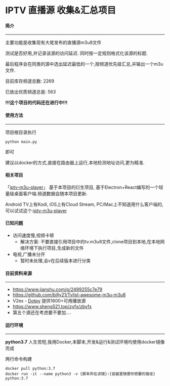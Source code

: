 # IPTV 直播源 收集&汇总项目

#### 简介
---
主要功能是收集现有大佬发布的直播源m3u8文件

测试是否好用,并记录该源的访问延迟. 同时按一定规则格式化该源的标题.

最后程序会在同类的源中选出延迟最低的一个,按频道优先级汇总,并输出一个m3u文件.

目前库存频道总数: 2269

已放出优质频道总是: 563

**!!!这个项目的代码还在进行中!!!**


#### 使用方法
---
项目根目录执行
```
python main.py
```
即可

建议以docker的方式,直接在路由器上运行,本地检测地址访问,更为精准.

#### 相关项目
「[iptv-m3u-player](https://github.com/EvilCult/iptv-m3u-player)」
基于本项目的衍生项目, 基于Electron+React编写的一个轻量级桌面客户端.频道数据会随本项目更新.

Android TV上有Kodi, iOS上有Cloud Stream, PC/Mac上不知道用什么客户端的,可以试试这个:[iptv-m3u-player](https://github.com/EvilCult/iptv-m3u-player)


#### 已知问题
- 访问速度慢,视频卡顿
  - 解决方案: 不要直接引用项目中的tv.m3u8文件,clone项目到本地,在本地网络环境下执行项目,生成新的文件
- 电视,广播未分开
  - 暂时未处理,会v在后续版本进行分类

#### 目前资料来源
---
- https://www.jianshu.com/p/2499255c7e79
- https://github.com/billy21/Tvlist-awesome-m3u-m3u8
- V2ex - [Dotpy](https://www.v2ex.com/member/Dotpy) 提供1600+可用播放源
- https://www.sheng521.top/zyfx/zbyfx
- 第五个源还在考虑要不要加....

#### 运行环境
---
**python3.7**
人生苦短,我用Docker,本脚本,开发&运行&测试环境均使用docker镜像完成


两行命令构建
```
docker pull python:3.7
docker run -it --name python3 -v {脚本所在滤镜}:{容器里随便你想要的路径} python:3.7
```
